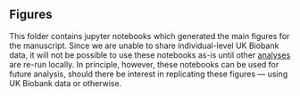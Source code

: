 ## Figures

This folder contains jupyter notebooks which generated the main figures for the manuscript. Since we are unable to share individual-level UK Biobank data, it will not be possible to use these notebooks as-is until other [analyses](../scripts) are re-run locally. In principle, however, these notebooks can be used for future analysis, should there be interest in replicating these figures — using UK Biobank data or otherwise.
